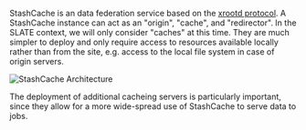 StashCache is an data federation service based on the 
[xrootd protocol](http://xrootd.org/). A StashCache instance can act as an 
"origin", "cache", and "redirector". In the SLATE context, we will only
consider "caches" at this time. They are much simpler to deploy and only
require access to resources available locally rather than from the site, e.g.
access to the local file system in case of origin servers. 

![StashCache Architecture](https://djw8605.github.io/images/posts/StashCache/StashCache-Arch-Big.png)

The deployment of additional cacheing servers is particularly important, since 
they allow for a more wide-spread use of StashCache to serve data to jobs.


